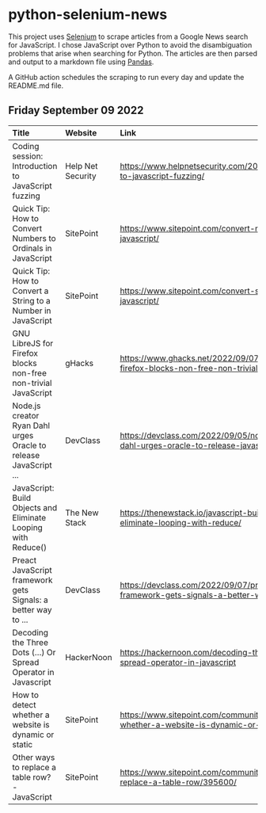 # python-selenium-news

This project uses [Selenium](https://www.seleniumhq.org/) to scrape articles from a Google News search for JavaScript.
I chose JavaScript over Python to avoid the disambiguation problems that arise when searching for Python.
The articles are then parsed and output to a markdown file using [Pandas](https://pandas.pydata.org/).

A GitHub action schedules the scraping to run every day and update the README.md file.

## Friday September 09 2022


| Title                                                            | Website           | Link                                                                                                    |
|:-----------------------------------------------------------------|:------------------|:--------------------------------------------------------------------------------------------------------|
| Coding session: Introduction to JavaScript fuzzing               | Help Net Security | https://www.helpnetsecurity.com/2022/09/08/introduction-to-javascript-fuzzing/                          |
| Quick Tip: How to Convert Numbers to Ordinals in JavaScript      | SitePoint         | https://www.sitepoint.com/convert-numbers-to-ordinals-javascript/                                       |
| Quick Tip: How to Convert a String to a Number in JavaScript     | SitePoint         | https://www.sitepoint.com/convert-string-to-number-javascript/                                          |
| GNU LibreJS for Firefox blocks non-free non-trivial JavaScript   | gHacks            | https://www.ghacks.net/2022/09/07/gnu-librejs-for-firefox-blocks-non-free-non-trivial-javascript/       |
| Node.js creator Ryan Dahl urges Oracle to release JavaScript ... | DevClass          | https://devclass.com/2022/09/05/node-js-creator-ryan-dahl-urges-oracle-to-release-javascript-trademark/ |
| JavaScript: Build Objects and Eliminate Looping with Reduce()    | The New Stack     | https://thenewstack.io/javascript-build-objects-and-eliminate-looping-with-reduce/                      |
| Preact JavaScript framework gets Signals: a better way to ...    | DevClass          | https://devclass.com/2022/09/07/preact-javascript-framework-gets-signals-a-better-way-to-manage-state/  |
| Decoding the Three Dots (…) Or Spread Operator in Javascript     | HackerNoon        | https://hackernoon.com/decoding-the-three-dots-or-spread-operator-in-javascript                         |
| How to detect whether a website is dynamic or static             | SitePoint         | https://www.sitepoint.com/community/t/how-to-detect-whether-a-website-is-dynamic-or-static/395640/      |
| Other ways to replace a table row? - JavaScript                  | SitePoint         | https://www.sitepoint.com/community/t/other-ways-to-replace-a-table-row/395600/                         |